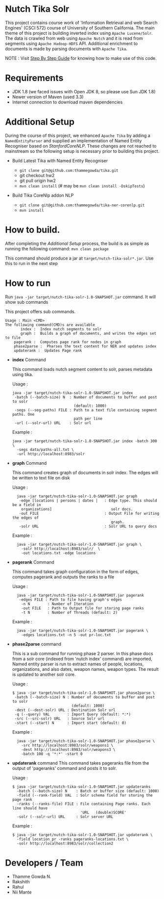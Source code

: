 Nutch Tika Solr
================

This project contains course work of 'Information Retrieval and web Search Engines' (CSCI 572) 
course of University of Southern California.
The main theme of this project is building inverted index using `Apache Lucene/Solr`. The data is crawled from web
using `Apache Nutch` and it is read from segments using `Apache Hadoop-HDFS` API.
Additional enrichment to documents is made by parsing documents with `Apache Tika`.

NOTE : Visit [Step By Step Guide](./step-by-step.txt) for knowing how to make use of this code.


# Requirements 
+ JDK 1.8  (we faced issues with Open JDK 8, so please use Sun JDK 1.8)
+ Newer version of Maven (used 3.3)
+ Internet connection to download maven dependencies

# Additional Setup 
During the course of this project, we enhanced `Apache Tika` by adding a `NamedEntityParser` and supplied an
implementation of Named Entity Recogniser based on _StanfordCoreNLP_. These changes are not reached to mainstream
so the following setup is necessary prior to building this project.

+ Build Latest Tika with Named Entity Recogniser
  
  + `git clone git@github.com:thammegowda/tika.git`
  + git checkout hw2
  + git pull origin hw2
  + `mvn clean install` (# may be `mvn clean install -DskipTests`)

+ Build Tika CoreNlp addon NLP
  + `git clone git@github.com:thammegowda/tika-ner-corenlp.git`
  + `mvn install`

# How to build.

After completing the _Additional Setup_ process, the build is as simple as running the following command:
 `mvn clean package`

 This command should produce a jar at `target/nutch-tika-solr*.jar`. Use this to run in the next step

# How to run

Run `java -jar target/nutch-tika-solr-1.0-SNAPSHOT.jar` command. It will show sub commands

This project offers sub commands.

  ```
  Usage : Main <CMD>
  The following command(CMD)s are available
         index :  Index nutch segments to solr
         graph :  Builds a graph of documents, and writes the edges set to file
      pagerank :  Computes page rank for nodes in graph
      phase2parse :  Pharses the text content for NER and updates index
      updaterank :  Updates Page rank
  ```

  + **index** Command

    This command loads nutch segment content to solr, parses metadata using tika.

    Usage :
    ```
    java -jar target/nutch-tika-solr-1.0-SNAPSHOT.jar index
     -batch (--batch-size) N  : Number of documents to buffer and post to solr
                                (default: 1000)
     -segs (--seg-paths) FILE : Path to a text file containing segment paths. One
                                path per line
     -url (--solr-url) URL    : Solr url
    ```

    Example :
    ```
    java -jar target/nutch-tika-solr-1.0-SNAPSHOT.jar index -batch 300 \
      -segs data/paths-all.txt \
      -url http://localhost:8983/solr
    ```

  + **graph** Command

    This command creates graph of documents in solr index. The edges will be written to text file on disk

    Usage :
    ```
      java -jar target/nutch-tika-solr-1.0-SNAPSHOT.jar graph
       -edge [locations | persons | dates |   : Edge type. This should be a field in
        organizations]                           solr docs.
       -out FILE                              : Output File for writing the edges of
                                                 graph.
       -solr URL                              : Solr URL to query docs
    ```

    Example :
    ```
      java -jar target/nutch-tika-solr-1.0-SNAPSHOT.jar graph \
        -solr http://localhost:8983/solr/  \
        -out locations.txt -edge locations
    ```
  + **pagerank** Command

      This command takes graph configuration in the form of edges, computes pagerank and outputs the ranks
       to a file

    Usage :
    ```
      java -jar target/nutch-tika-solr-1.0-SNAPSHOT.jar pagerank
       -edges FILE : Path to file having graph's edges
        -n N        : Number of Iteration
        -out FILE   : Path to Output file for storing page ranks
        -t N        : Number of Threads (default: 2)
    ```

    Example :
    ```
      java -jar target/nutch-tika-solr-1.0-SNAPSHOT.jar pagerank \
        -edges locations.txt -n 5 -out pr-loc.txt
    ```

  + **phase2parse** command

    This is a sub command for running phase 2 parser. In this phase docs from a
    solr core (indexed from 'nutch index' command) are imported, Named entity parser is run to extract
    names of people, locations, organizations, and also dates, weapon names, weapon types. The result is
    updated to another solr core.

    Usage :
    ```
    $ java -jar target/nutch-tika-solr-1.0-SNAPSHOT.jar phase2parse \
     -batch (--batch-size) N : Number of documents to buffer and post to solr
                               (default: 1000)
     -dest (--dest-solr) URL : Destination Solr url
     -q (--query) VAL        : Import Query (default: *:*)
     -src (--src-solr) URL   : Source Solr url
     -start (--start) N      : Import start (default: 0)
    ```

    Example :
    ```
      java -jar target/nutch-tika-solr-1.0-SNAPSHOT.jar phase2parse \
        -src http://localhost:8983/solr/weapons1 \
        -dest http://localhost:8983/solr/weapons3 \
        -batch 100 -q '*:*' -start 0
    ```
  + **updaterank** command
    This command takes pageranks file from the output of 'pageranks' command and posts it to solr.

    Usage :
      ```
      $ java -jar target/nutch-tika-solr-1.0-SNAPSHOT.jar updateranks
        -batch (--batch-size) N    : Batch or buffer size (default: 1000)
        -field (--rank-field) VAL  : Solr schema field for storing the page rank
        -ranks (--ranks-file) FILE : File containing Page ranks. Each line should have
                                     'URL	(double)SCORE'
        -solr (--solr-url) URL     : Solr server URL
      ```
    Example :
    ```
    $ java -jar target/nutch-tika-solr-1.0-SNAPSHOT.jar updaterank \
      -field location_pr -ranks pageranks-locations.txt \
      -solr http://localhost:8983/solr/collection2
    ```


# Developers / Team
+ Thamme Gowda N.
+ Rakshith
+ Rahul
+ Nii Mante
